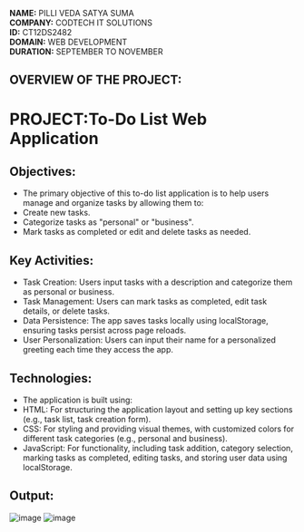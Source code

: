 **NAME:** PILLI VEDA SATYA SUMA  
**COMPANY:** CODTECH IT SOLUTIONS    
**ID:** CT12DS2482  
**DOMAIN:** WEB DEVELOPMENT   
**DURATION:** SEPTEMBER TO NOVEMBER    

## OVERVIEW OF THE PROJECT:
# PROJECT:To-Do List Web Application
## Objectives:
* The primary objective of this to-do list application is to help users manage and organize tasks by allowing them to:
* Create new tasks.
* Categorize tasks as "personal" or "business".
* Mark tasks as completed or edit and delete tasks as needed.
## Key Activities:
* Task Creation: Users input tasks with a description and categorize them as personal or business.
* Task Management: Users can mark tasks as completed, edit task details, or delete tasks.
* Data Persistence: The app saves tasks locally using localStorage, ensuring tasks persist across page reloads.
* User Personalization: Users can input their name for a personalized greeting each time they access the app.
## Technologies:
* The application is built using:
* HTML: For structuring the application layout and setting up key sections (e.g., task list, task creation form).
* CSS: For styling and providing visual themes, with customized colors for different task categories (e.g., personal and business).
* JavaScript: For functionality, including task addition, category selection, marking tasks as completed, editing tasks, and storing user data using localStorage.

## Output:
![image](https://github.com/user-attachments/assets/4b9d4708-ba37-48ae-ad38-b9408c4f5adb)
![image](https://github.com/user-attachments/assets/83c1d764-0023-456d-bbb3-746b24a4125b)

